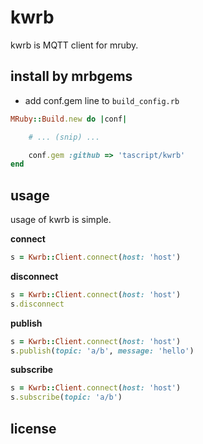 # kwrb
kwrb is MQTT client for mruby.

## install by mrbgems
- add conf.gem line to `build_config.rb`

```ruby
MRuby::Build.new do |conf|

    # ... (snip) ...

    conf.gem :github => 'tascript/kwrb'
end
```

## usage

usage of kwrb is simple.

**connect**

```ruby
s = Kwrb::Client.connect(host: 'host')
```

**disconnect**

```ruby
s = Kwrb::Client.connect(host: 'host')
s.disconnect
```

**publish**

```ruby
s = Kwrb::Client.connect(host: 'host')
s.publish(topic: 'a/b', message: 'hello')
```

**subscribe**

```ruby
s = Kwrb::Client.connect(host: 'host')
s.subscribe(topic: 'a/b')
```

## license
